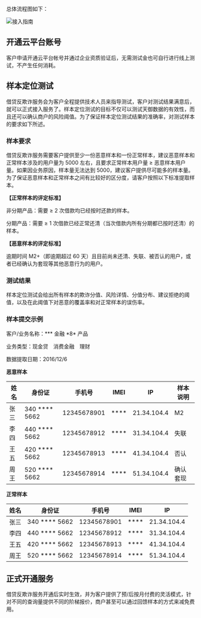 总体流程图如下：

![接入指南](https://mc.qcloudimg.com/static/img/d02aa513f31a8ca5823faafadb1a3e68/image.png)

## 开通云平台账号
客户申请开通云平台帐号并通过企业资质验证后，无需测试金也可自行进行线上测试，不产生任何消耗。

## 样本定位测试
借贷反欺诈服务会为客户全程提供技术人员来指导测试，客户对测试结果满意后，就可以正式接入服务了。样本定位测试的目标不仅可以测试天御数据的有效性，而且还可以确认商户的风险阈值。为了保证样本定位测试结果的准确率，对测试样本的要求如下所述。
                           
### 样本要求
借贷反欺诈服务需要客户提供至少一份恶意样本和一份正常样本，建议恶意样本和正常样本涉及的用户量为 5000 左右，且要求正常样本用户量 ≥ 恶意样本用户量。如果因业务原因，样本量无法达到 5000，建议客户提供尽可能多的样本量。
为了保证恶意样本和正常样本之间有比较好的区分度，请客户按照以下标准提取样本。

**【正常样本的评定标准】**

非分期产品：需要 ≥ 2 次借款均已经按时还款的样本。

分期产品：需要 ≥ 1 次借款已经正常还清（当次借款内所有分期都已按时还清）的样本。

**【恶意样本的评定标准】**

逾期时间 M2+（即逾期超过 60 天）且目前尚未还清、失联、被否认的用户，或者已经确认为套现等其他恶意行为的用户。

### 测试结果
样本定位测试会给出所有样本的欺诈分值、风险详情、分值分布、建议拒绝的阈值，以及在此阈值下对恶意的覆盖率和对正常样本的误伤率。

### 样本提交示例

客户/业务名称：\*** 金融 \*8* 产品

业务类型：现金贷　消费金融　理财

数据提取日期：2016/12/6

**恶意样本**

| 姓名 | 身份证 | 手机号 | IMEI | IP | 样本说明 |
|---------|---------|---------|---------|---------|---------|
| 张三 | 340 **** 5662 | 12345678901 | **** | 21.34.104.4 | M2 |
| 李四 | 440 **** 5662 | 12345678912 | **** | 31.34.104.4 | 失联 |
| 王五 | 420 **** 5662 | 12345678913 | **** | 41.34.104.4 | 否认 |
| 周王 | 520 **** 5662 | 12345678914 | **** | 51.34.104.4 | 确认套现 |

**正常样本**

| 姓名 | 身份证 | 手机号 | IMEI | IP |
|---------|---------|---------|---------|---------|
| 张三 | 340 **** 5662 | 12345678901 | **** | 21.34.104.4 |
| 李四 | 440 **** 5662 | 12345678912 | **** | 31.34.104.4 |
| 王五 | 420 **** 5662 | 12345678913 | **** | 41.34.104.4 |
| 周王 | 520 **** 5662 | 12345678914 | **** | 51.34.104.4 |

## 正式开通服务
借贷反欺诈服务开通后实时生效，并为客户提供了预/后按月付费的灵活模式，针对不同的查询量提供不同的阶梯报价，商户甚至可以通过回馈样本的方式来减免费用。

